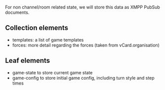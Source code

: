 For non channel/room related state, we will store this data as XMPP PubSub documents.

## Collection elements
- templates:  a list of game templates
- forces: more detail regarding the forces (taken from vCard.organisation)

## Leaf elements
- game-state to store current game state
- game-config to store initial game config, including turn style and step times
